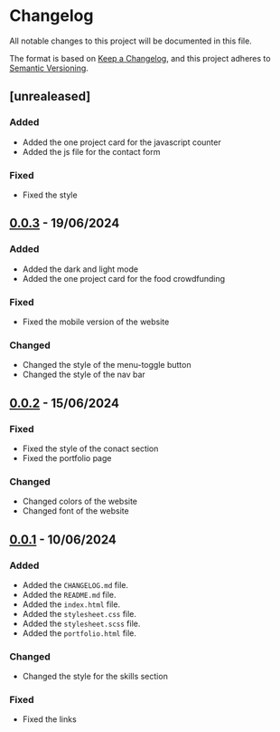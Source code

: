 # Changelog

All notable changes to this project will be documented in this file.

The format is based on [Keep a Changelog](https://keepachangelog.com/en/1.1.0/),
and this project adheres to [Semantic Versioning](https://semver.org/spec/v2.0.0.html).

## [unrealeased]

### Added

- Added the one project card for the javascript counter
- Added the js file for the contact form

### Fixed

- Fixed the style

## [0.0.3] - 19/06/2024

### Added

- Added the dark and light mode
- Added the one project card for the food crowdfunding

### Fixed

- Fixed the mobile version of the website

### Changed

- Changed the style of the menu-toggle button
- Changed the style of the nav bar

## [0.0.2] - 15/06/2024

### Fixed

- Fixed the style of the conact section
- Fixed the portfolio page

### Changed

- Changed colors of the website
- Changed font of the website

## [0.0.1] - 10/06/2024

### Added

- Added the `CHANGELOG.md` file.
- Added the `README.md` file.
- Added the `index.html` file.
- Added the `stylesheet.css` file.
- Added the `stylesheet.scss` file.
- Added the `portfolio.html` file.

### Changed

- Changed the style for the skills section

### Fixed

- Fixed the links

[0.0.1]: https://github.com/ABallarini/HTML-CSS/releases/tag/v0.0.1
[0.0.2]: https://github.com/ABallarini/HTML-CSS/compare/v0.0.1...v0.0.2
[0.0.3]: https://github.com/ABallarini/HTML-CSS/compare/v0.0.2...v0.0.3
